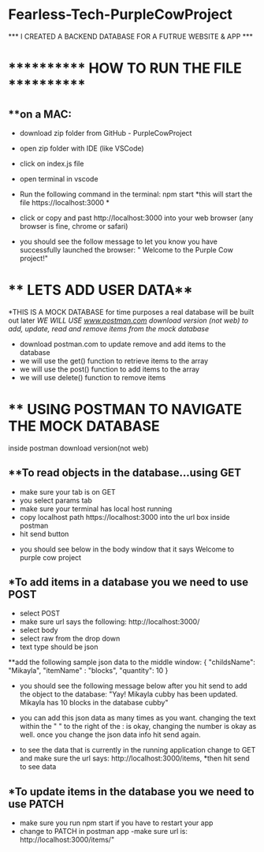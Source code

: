 # Fearless-Tech-PurpleCowProject

*** I CREATED A BACKEND DATABASE FOR A FUTRUE WEBSITE & APP ***


# ********** HOW TO RUN THE FILE **********
 ## **on a MAC: 
- download zip folder from GitHub - PurpleCowProject 
- open zip folder with IDE (like VSCode) 
- click on index.js file 
- open terminal in vscode
- Run the following command in the terminal: npm start 
*this will start the file https://localhost:3000 *

- click or copy and past http://localhost:3000 into your web browser (any browser is fine, chrome or safari) 
- you should see the follow message to let you know you have successfully launched the browser: " Welcome to the Purple Cow project!" 


# ** LETS ADD USER DATA**
*THIS IS A MOCK DATABASE for time purposes a real database will be built out later 
*WE WILL USE www.postman.com download version (not web) to add, update, read and remove items from the mock database*

- download postman.com to update remove and add items to the database 
- we will use the get() function to retrieve items to the array 
- we will use the post() function to add items to the array 
- we will use delete() function to remove items 

# ** USING POSTMAN TO NAVIGATE THE MOCK DATABASE 
inside postman download version(not web) 

## **To read objects in the database...using GET
- make sure your tab is on GET 
- you select params tab 
- make sure your terminal has local host running 
- copy localhost path https://localhost:3000  into the url box inside postman
- hit send button

* you should see below in the body window that it says Welcome to purple cow project 

## *To add items in a database you we need to use POST 
- select POST 
- make sure url says the following: http://localhost:3000/
- select body
- select raw from the drop down
- text type should be json 

**add the following sample json data to the middle window: 
{
    "childsName": "Mikayla",
    "itemName" : "blocks",
    "quantity": 10
}

- you should see the following message below after you hit send to add the object to the database: 
"Yay! Mikayla cubby has been updated. Mikayla has 10 blocks in the database cubby"

- you can add this json data as many times as you want.
 changing the text within the " " to the right of the : is okay, changing the number is okay as well. 
 once you change the json data info hit send again. 
 * to see the data that is currently in the running application change to GET and make sure the url says: http://localhost:3000/items, 
 *then hit send to see data 
 
## *To update items in the database you we need to use PATCH 
- make sure you run npm start if you have to restart your app
- change to PATCH in postman app
-make sure url is: http://localhost:3000/items/"

 
 
